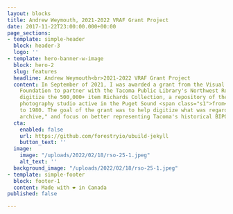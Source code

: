 ```yaml
---
layout: blocks
title: Andrew Weymouth, 2021-2022 VRAF Grant Project
date: 2017-11-22T23:00:00.000+00:00
page_sections:
- template: simple-header
  block: header-3
  logo: ''
- template: hero-banner-w-image
  block: hero-2
  slug: features
  headline: Andrew Weymouth<br>2021-2022 VRAF Grant Project
  content: In September of 2021, I was awarded a grant from the Visual Resources Association
    Foundation to partner with the Tacoma Public Library's Northwest Room, to help
    digitize the 500,000+ item Richards Collection, a repository of the commercial
    photography studio active in the Puget Sound <span class="s1">from</span> 1921
    to 1980. The goal of the grant was to help digitize what was regarded as a "dark
    archive," and focus on better representing Tacoma's historical BIPOC community.
  cta:
    enabled: false
    url: https://github.com/forestryio/ubuild-jekyll
    button_text: ''
  image:
    image: "/uploads/2022/02/18/rso-25-1.jpeg"
    alt_text: ''
  background_image: "/uploads/2022/02/18/rso-25-1.jpeg"
- template: simple-footer
  block: footer-1
  content: Made with ❤︎ in Canada
published: false

---
```

